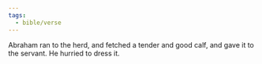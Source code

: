 ```yaml
---
tags:
  - bible/verse
---
```

Abraham ran to the herd, and fetched a tender and good calf, and gave it to the servant. He hurried to dress it.